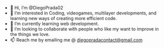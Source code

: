 - 👋 Hi, I’m @DiegoPrada02
- 👀 I’m interested in Coding, videogames, multilayer developments, and learning new ways of creating more efficient code.
- 🌱 I’m currently learning web development.
- 💞️ I’m looking to collaborate with people who like my want to improve in the things we love.
- 📫 Reach me by emailing me @ diegopradacontact@gmail.com

<!---
DiegoPrada02/DiegoPrada02 is a ✨ special ✨ repository because its `README.md` (this file) appears on your GitHub profile.
You can click the Preview link to take a look at your changes.
--->
